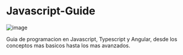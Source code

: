 # Javascript-Guide
![image](https://user-images.githubusercontent.com/78452543/217984690-e6bffd44-90e9-44ee-bff7-4579caa2b76e.png)

Guia de programacion en Javascript, Typescript y Angular, desde los conceptos mas basicos hasta los mas avanzados.
